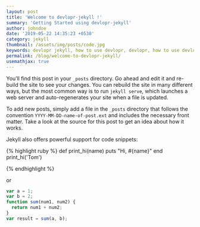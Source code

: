 ```yaml
---
layout: post
title: 'Welcome to devlopr-jekyll !'
summary: 'Getting Started using devlopr-jekyll'
author: johndoe
date: '2019-05-22 14:35:23 +0530'
category: jekyll
thumbnail: /assets/img/posts/code.jpg
keywords: devlopr jekyll, how to use devlopr, devlopr, how to use devlopr-jekyll, devlopr-jekyll tutorial,best jekyll themes
permalink: /blog/welcome-to-devlopr-jekyll/
usemathjax: true
---
```


You’ll find this post in your `_posts` directory. Go ahead and edit it and re-build the site to see your changes. You can rebuild the site in many different ways, but the most common way is to run `jekyll serve`, which launches a web server and auto-regenerates your site when a file is updated.

To add new posts, simply add a file in the `_posts` directory that follows the convention `YYYY-MM-DD-name-of-post.ext` and includes the necessary front matter. Take a look at the source for this post to get an idea about how it works.

Jekyll also offers powerful support for code snippets:

{% highlight ruby %}
def print_hi(name)
puts "Hi, #{name}"
end
print_hi('Tom')

{% endhighlight %}

or

```javascript
var a = 1;
var b = 2;
function sum(num1, num2) {
  return num1 + num2;
}
var result = sum(a, b);
```
